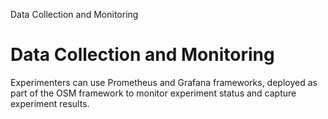Data Collection and Monitoring



# Data Collection and Monitoring

Experimenters can use Prometheus and Grafana frameworks, deployed as part of the OSM framework to monitor experiment status and capture experiment results.